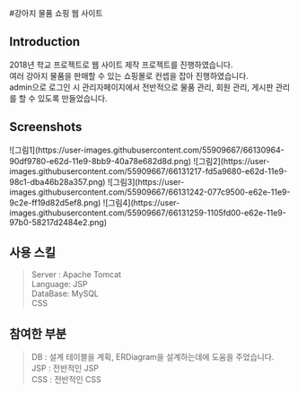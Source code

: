 #강아지 물품 쇼핑 웹 사이트

## Introduction

2018년 학교 프로젝트로 웹 사이트 제작 프로젝트를 진행하였습니다.  
여러 강아지 물품을 판매할 수 있는 쇼핑몰로 컨셉을 잡아 진행하였습니다.  
admin으로 로그인 시 관리자페이지에서 전반적으로 물품 관리, 회원 관리, 게시판 관리를 할 수 있도록 만들었습니다.  

## Screenshots

<div>
![그림1](https://user-images.githubusercontent.com/55909667/66130964-90df9780-e62d-11e9-8bb9-40a78e682d8d.png)
![그림2](https://user-images.githubusercontent.com/55909667/66131217-fd5a9680-e62d-11e9-98c1-dba46b28a357.png)
![그림3](https://user-images.githubusercontent.com/55909667/66131242-077c9500-e62e-11e9-9c2e-ff19d82d5ef8.png)
![그림4](https://user-images.githubusercontent.com/55909667/66131259-1105fd00-e62e-11e9-97b0-58217d2484e2.png)
</div>

## 사용 스킬

> Server : Apache Tomcat  
> Language: JSP  
> DataBase: MySQL  
> CSS  

## 참여한 부분

> DB : 설계 테이블을 계획, ERDiagram을 설계하는데에 도움을 주었습니다.  
> JSP : 전반적인 JSP  
> CSS : 전반적인 CSS  
